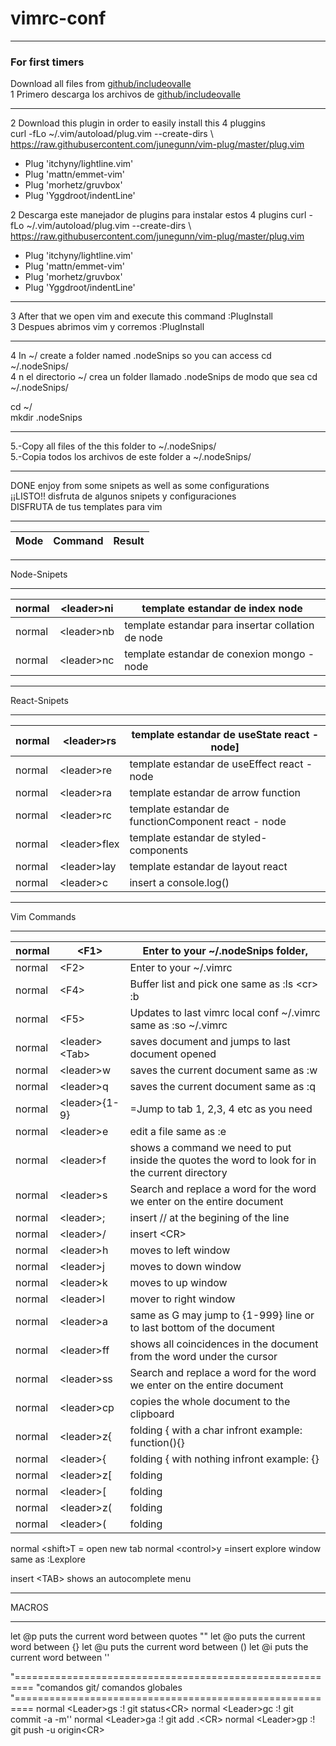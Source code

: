 # vimrc-conf<br>

---

### For first timers

 Download all files from [github/includeovalle](https://github.com/includeovalle/vimrc-conf.git) <br>
1 Primero descarga los archivos de [github/includeovalle](https://github.com/includeovalle/vimrc-conf.git)<br>

---

2 Download this plugin in order to easily install this 4 pluggins<br>
  curl -fLo ~/.vim/autoload/plug.vim --create-dirs \ https://raw.githubusercontent.com/junegunn/vim-plug/master/plug.vim <br>

* Plug 'itchyny/lightline.vim'
* Plug 'mattn/emmet-vim'
* Plug 'morhetz/gruvbox'
* Plug 'Yggdroot/indentLine'

2 Descarga  este manejador de plugins para instalar estos 4 plugins
        curl -fLo ~/.vim/autoload/plug.vim --create-dirs \ https://raw.githubusercontent.com/junegunn/vim-plug/master/plug.vim
* Plug 'itchyny/lightline.vim' 
* Plug 'mattn/emmet-vim' 
* Plug 'morhetz/gruvbox' 
* Plug 'Yggdroot/indentLine' 

---

3 After that we open vim and execute this command :PlugInstall<br>
3 Despues abrimos vim y corremos :PlugInstall<br>

---

4 In ~/ create a folder named .nodeSnips so you can access cd ~/.nodeSnips/<br>
4 n el directorio ~/ crea un folder llamado .nodeSnips de modo que sea cd ~/.nodeSnips/<br>

cd ~/<br>
mkdir .nodeSnips<br>

---
5.-Copy all files of the this folder to ~/.nodeSnips/<br>
5.-Copia todos los archivos de este folder a ~/.nodeSnips/<br>

---
DONE enjoy from some snipets as well as some configurations<br>
¡¡LISTO!! disfruta de algunos snipets y configuraciones<br>
DISFRUTA de tus templates para vim <br>

---

|Mode  | Command | Result |
|------|---------|--------|

---
Node-Snipets<br>

---

|normal | \<leader\>ni| template estandar de index node |
|---|---|---|
|normal |\<leader\>nb | template estandar para insertar collation de node|
|normal | \<leader\>nc| template estandar de conexion mongo - node     |

---
React-Snipets

---

|normal |\<leader\>rs | template estandar de useState react - node]|
|---|---|---|
|normal |\<leader\>re | template estandar de useEffect react - node|
|normal |\<leader\>ra | template estandar de arrow function|
|normal |\<leader\>rc | template estandar de functionComponent react - node|
|normal |\<leader\>flex | template estandar de styled-components|
|normal  |\<leader\>lay| template estandar de layout react |
|normal  |\<leader\>c  | insert a console.log()|

---

Vim Commands

---

|normal|  \<F1\> |  Enter to your ~/.nodeSnips folder,
|---|---|---|
|normal|  \<F2\> | Enter to your ~/.vimrc|
|normal|  \<F4\> | Buffer list and pick one same as :ls \<cr\> :b|
|normal|  \<F5\> | Updates to last vimrc local conf ~/.vimrc  same as :so ~/.vimrc|
|normal|  \<leader\>\<Tab\> |saves document and jumps to last document opened|
|normal|  \<leader\>w |saves the current document same as :w|
|normal|  \<leader\>q |saves the current document same as :q|
|normal|  \<leader\>{1-9} |=Jump to tab 1, 2,3, 4 etc as you need|
|normal|  \<leader\>e  |edit a file same as :e|
|normal|  \<leader\>f | shows a command we need to put inside the quotes the word to look for in the current directory|
|normal|  \<leader\>s  |Search and replace a word for the word we enter on the entire document|
|normal|  \<leader\>; |insert // at the begining of the line|
|normal|  \<leader\>/ |insert \<CR\>|
|normal|  \<leader\>h |moves to left window|
|normal|  \<leader\>j |moves to down window|
|normal|  \<leader\>k |moves to up window|
|normal|  \<leader\>l |mover to right window|
|normal|  \<leader\>a  |same as G may jump to {1-999} line or to last bottom of the document|
|normal|  \<leader\>ff  |shows all coincidences in the document from the word under the cursor |
|normal|  \<leader\>ss  |Search and replace a word for the word we enter on the entire document|
|normal|  \<leader\>cp | copies the whole document to the clipboard|
|normal|  \<leader\>z{ |folding { with a char infront example: function(){}	|
|normal|  \<leader\>{ |folding { with nothing infront example: {}	|
|normal|  \<leader\>z[ |folding|
|normal|  \<leader\>[ |folding|
|normal|  \<leader\>z( |folding|
|normal|  \<leader\>( | folding|


normal  \<shift\>T  = open new tab
normal  \<control\>y =insert explore window same as :Lexplore


insert  \<TAB\> shows an autocomplete menu
__________________
MACROS
__________________
let @p puts the current word between quotes ""
let @o puts the current word between {}
let @u puts the current word between ()
let @i puts the current word between ''

  
"=========================================================
"comandos git/ comandos globales
"=========================================================
normal \<Leader\>gs :! git status\<CR\>
normal \<Leader\>gc :! git commit -a -m''
normal \<Leader\>ga :! git add .\<CR\>
normal \<Leader\>gp :! git push -u origin\<CR\>


